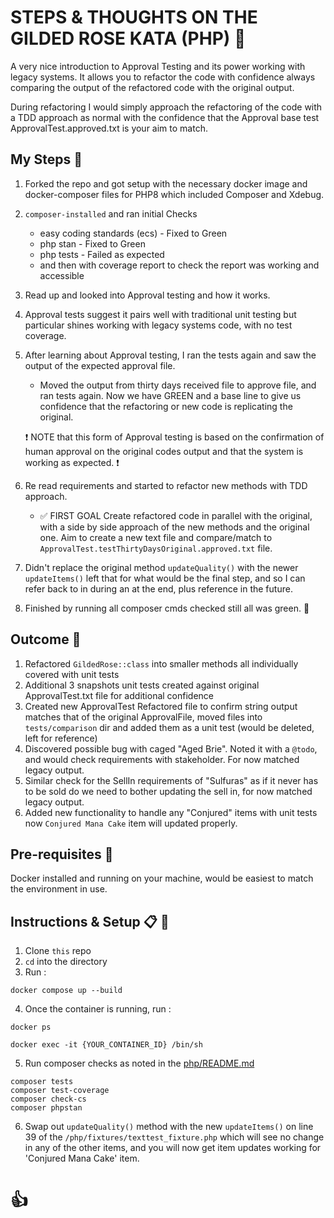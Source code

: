 # STEPS & THOUGHTS ON THE GILDED ROSE KATA (PHP) :rose:

A very nice introduction to Approval Testing and its power working with legacy systems. It allows you to refactor the
code with confidence always comparing the output of the refactored code with the original output.

During refactoring I would simply approach the refactoring of the code with a TDD approach as normal with
the confidence that the Approval base test ApprovalTest.approved.txt is your aim to match.

## My Steps :runner:

1. Forked the repo and got setup with the necessary docker image and docker-composer files for PHP8 which included Composer and Xdebug.

2. `composer-installed` and ran initial Checks
    - easy coding standards (ecs) - Fixed to Green
    - php stan - Fixed to Green
    - php tests - Failed as expected
    - and then with coverage report to check the report was working and accessible

3. Read up and looked into Approval testing and how it works.
4. Approval tests suggest it pairs well with traditional unit testing but particular shines working with legacy systems code, with no test coverage.
5. After learning about Approval testing, I ran the tests again and saw the output of the expected approval file.
    - Moved the output from thirty days received file to approve file, and ran tests again. Now we have GREEN and a base line to give us confidence that the refactoring or new code is replicating the original.

    :exclamation: NOTE that this form of Approval testing is based on the confirmation of human approval on the original codes output and that the system is working as expected. :exclamation:

6. Re read requirements and started to refactor new methods with TDD approach.
    - :white_check_mark: FIRST GOAL Create refactored code in parallel with the original, with a side by side approach of the new methods and the original one. Aim to create a new text file and compare/match to `ApprovalTest.testThirtyDaysOriginal.approved.txt` file.

7. Didn't replace the original method `updateQuality()` with the newer `updateItems()` left that for what would be the final step, and so I can refer back to in during an at the end, plus reference in the future.

8. Finished by running all composer cmds checked still all was green. :green_heart:

## Outcome :diamond_shape_with_a_dot_inside:

1. Refactored `GildedRose::class` into smaller methods all individually covered with unit tests
2. Additional 3 snapshots unit tests created against original ApprovalTest.txt file for additional confidence
3. Created new ApprovalTest Refactored file to confirm string output matches that of the original ApprovalFile, moved files into `tests/comparison` dir and added them as a unit test (would be deleted, left for reference)
4. Discovered possible bug with caged "Aged Brie". Noted it with a `@todo`, and would check requirements with stakeholder. For now matched legacy output.
5. Similar check for the SellIn requirements of "Sulfuras" as if it never has to be sold do we need to bother updating the sell in, for now matched legacy output.
6. Added new functionality to handle any "Conjured" items with unit tests now `Conjured Mana Cake` item will updated properly.

## Pre-requisites :whale:
Docker installed and running on your machine, would be easiest to match the environment in use.

## Instructions & Setup :clipboard: :wrench:

1. Clone `this` repo
2. `cd` into the directory
3. Run :

```shell script
docker compose up --build
```
4. Once the container is running, run :

```shell script
docker ps
```
```shell script
docker exec -it {YOUR_CONTAINER_ID} /bin/sh
```
5. Run composer checks as noted in the [php/README.md](README.md)

```shell script
composer tests
composer test-coverage
composer check-cs
composer phpstan
```

6. Swap out `updateQuality()` method with the new `updateItems()` on line 39 of the `/php/fixtures/texttest_fixture.php` which will
see no change in any of the other items, and you will now get item updates working for 'Conjured Mana Cake' item.

# :thumbsup: